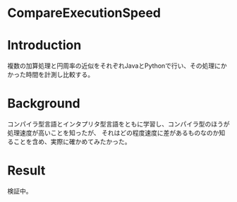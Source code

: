 # CompareExecutionSpeed

# Introduction
複数の加算処理と円周率の近似をそれぞれJavaとPythonで行い、その処理にかかった時間を計測し比較する。

# Background
コンパイラ型言語とインタプリタ型言語をともに学習し、コンパイラ型のほうが処理速度が高いことを知ったが、
それはどの程度速度に差があるものなのか知ることを含め、実際に確かめてみたかった。

# Result
検証中。
